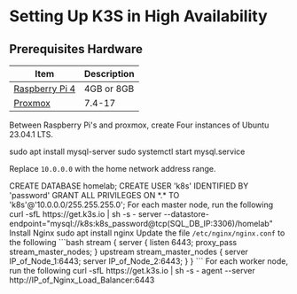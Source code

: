 # Setting Up K3S in High Availability


## Prerequisites Hardware

| Item                                                                             | Description |
|----------------------------------------------------------------------------------|-------------|
| [Raspberry Pi 4](https://www.raspberrypi.org/products/raspberry-pi-4-model-b/)   | 4GB or 8GB  |
| [Proxmox](https://www.proxmox.com/en/proxmox-ve)                                 | 7.4-17      |

Between Raspberry Pi's and proxmox, create Four instances of Ubuntu 23.04.1 LTS.


<procedure title="Configure a SQL Server">
<code-block lang="bash">
sudo apt install mysql-server
sudo systemctl start mysql.service
</code-block>

Replace ```10.0.0.0``` with the home network address range.

</procedure>

<procedure title="Create a user for K3s on the SQL Database">
<code-block lang="sql">
CREATE DATABASE homelab;
CREATE USER 'k8s' IDENTIFIED BY 'password'
GRANT ALL PRIVILEGES ON *.* TO 'k8s'@'10.0.0.0/255.255.255.0';
</code-block>
</procedure>

<procedure title="Install K3S Running as Master on Two Nodes">
<step>For each master node, run the following
<code-block lang="bash">
curl -sfL https://get.k3s.io | sh -s - server --datastore-endpoint="mysql://k8s:k8s_password@tcp(SQL_DB_IP:3306)/homelab"
</code-block>
</step>

</procedure>

<procedure title="Configure Nginx to load balance between the two instances.">
<step>Install Nginx
<code-block lang="bash">
sudo apt install nginx
</code-block>
</step>

<step>
Update the file <code>/etc/nginx/nginx.conf</code> to the following
</step>
```bash
stream {
  server {
    listen 6443;
    proxy_pass stream_master_nodes;
  }
upstream stream_master_nodes {
server IP_of_Node_1:6443;
server IP_of_Node_2:6443;
}
}
```
</procedure>


<procedure title="Install K3S Running as Worker on Two Nodes">
<step>For each worker node, run the following
<code-block>
curl -sfL https://get.k3s.io | sh -s - agent --server http://IP_of_Nginx_Load_Balancer:6443
</code-block>
</step>
</procedure>

